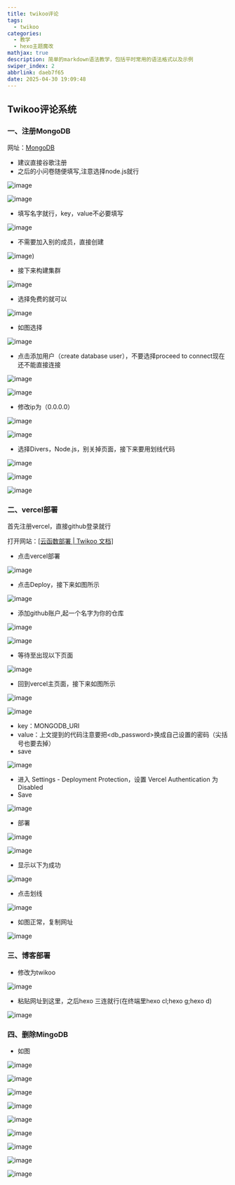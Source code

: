 ```yaml
---
title: twikoo评论
tags:
  - twikoo
categories:
  - 教学
  - hexo主题魔改
mathjax: true
description: 简单的markdown语法教学，包括平时常用的语法格式以及示例
swiper_index: 2
abbrlink: daeb7f65
date: 2025-04-30 19:09:48
---
```

## Twikoo评论系统

### 一、注册MongoDB

网址：[MongoDB](https://www.mongodb.com/cloud/atlas/register)

- 建议直接谷歌注册
- 之后的小问卷随便填写,注意选择node.js就行

![image](https://moshiqiqian.github.io/picx-images-hosting/image.6f0vzgtdw5.webp)



![image](https://moshiqiqian.github.io/picx-images-hosting/image.7egzcmyhul.webp)


- 填写名字就行，key，value不必要填写

![image](https://moshiqiqian.github.io/picx-images-hosting/image.45hvfzbj4r.webp)

- 不需要加入别的成员，直接创建

![image](https://moshiqiqian.github.io/picx-images-hosting/image.1e8t7wq4s4.webp))

- 接下来构建集群

![image](https://moshiqiqian.github.io/picx-images-hosting/image.3nrtrec979.webp)

- 选择免费的就可以

![image](https://moshiqiqian.github.io/picx-images-hosting/image.5xauavxeqz.webp)

- 如图选择

![image](https://moshiqiqian.github.io/picx-images-hosting/image.6t7bqc83t2.webp)

- 点击添加用户（create database user），不要选择proceed to connect现在还不能直接连接

![image](https://moshiqiqian.github.io/picx-images-hosting/image.8hgonj07v5.webp)

![image](https://moshiqiqian.github.io/picx-images-hosting/image.8hgonj0wgr.webp)

- 修改ip为（0.0.0.0）

![image](https://moshiqiqian.github.io/picx-images-hosting/image.77drh7l0fh.webp)   

![image](https://moshiqiqian.github.io/picx-images-hosting/image.6pnpsmnuiv.webp)

- 选择Divers，Node.js，别关掉页面，接下来要用划线代码

![image](https://moshiqiqian.github.io/picx-images-hosting/image.4qrj2ig5ci.webp)

![image](https://moshiqiqian.github.io/picx-images-hosting/image.b93x171de.webp)

![image](https://moshiqiqian.github.io/picx-images-hosting/image.99tk59r8ac.webp)

### 二、vercel部署

首先注册vercel，直接github登录就行

打开网站：[[云函数部署 | Twikoo 文档]](https://twikoo.js.org/backend.html#vercel-部署)

- 点击vercel部署

![image](https://moshiqiqian.github.io/picx-images-hosting/image.7phza6ryp.webp)

- 点击Deploy，接下来如图所示

![image](https://moshiqiqian.github.io/picx-images-hosting/image.9dd62yb7sm.webp)

- 添加github账户,起一个名字为你的仓库

![image](https://moshiqiqian.github.io/picx-images-hosting/image.6ikhxexgu7.webp)

![image](https://moshiqiqian.github.io/picx-images-hosting/image.77drh6k9xc.webp)





- 等待至出现以下页面

![image](https://moshiqiqian.github.io/picx-images-hosting/image.99tk58tx88.webp)

- 回到vercel主页面，接下来如图所示

![image](https://moshiqiqian.github.io/picx-images-hosting/image.86tuucysub.webp)

![image](https://moshiqiqian.github.io/picx-images-hosting/image.8adgs2s127.webp)

- key：MONGODB_URI
- value：上文提到的代码注意要把<db_password>换成自己设置的密码（尖括号也要去掉）
- save

![image](https://moshiqiqian.github.io/picx-images-hosting/image.8s3ignu2il.webp)

- 进入 Settings - Deployment Protection，设置 Vercel Authentication 为 Disabled
- Save

![image](https://moshiqiqian.github.io/picx-images-hosting/image.pfjnvm8e8.webp)

- 部署

![image](https://moshiqiqian.github.io/picx-images-hosting/image.60ug8l8nbq.webp)

![image](https://moshiqiqian.github.io/picx-images-hosting/image.1vyuwhbvfc.webp)

- 显示以下为成功

![image](https://moshiqiqian.github.io/picx-images-hosting/image.b93x0fd2n.webp)

- 点击划线

![image](https://moshiqiqian.github.io/picx-images-hosting/image.3yenkjbhcn.webp)

- 如图正常，复制网址

![image](https://moshiqiqian.github.io/picx-images-hosting/image.lvxq5v14e.webp)

### 三、博客部署

- 修改为twikoo

![image](https://moshiqiqian.github.io/picx-images-hosting/image.lvxqenv1j.webp)

- 粘贴网址到这里，之后hexo 三连就行(在终端里hexo cl;hexo g;hexo d)

![image](https://moshiqiqian.github.io/picx-images-hosting/image.2yyk7d9ahk.webp)




### 四、删除MingoDB
- 如图

![image](https://moshiqiqian.github.io/picx-images-hosting/image.4qrj29sw22.webp)

![image](https://moshiqiqian.github.io/picx-images-hosting/image.5mo0hq367n.webp)

![image](https://moshiqiqian.github.io/picx-images-hosting/image.5tr8d5pp6j.webp)

![image](https://moshiqiqian.github.io/picx-images-hosting/image.6m43uw6ur4.webp)

![image](https://moshiqiqian.github.io/picx-images-hosting/image.3d4zy8jpmu.webp)

![image](https://moshiqiqian.github.io/picx-images-hosting/image.8dx2psqymg.webp)

![image](https://moshiqiqian.github.io/picx-images-hosting/image.4g4p94gmb7.webp)

![image](https://moshiqiqian.github.io/picx-images-hosting/image.5tr8d5s0bz.webp)

![image](https://moshiqiqian.github.io/picx-images-hosting/image.1zigu7ae5k.webp)